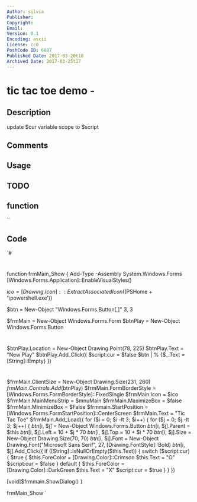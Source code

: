 ```yaml
---
Author: silvia
Publisher: 
Copyright: 
Email: 
Version: 0.1
Encoding: ascii
License: cc0
PoshCode ID: 6807
Published Date: 2017-03-20t18
Archived Date: 2017-03-25t17
---
```


# tic tac toe demo - 

## Description

update $cur variable scope to $script

## Comments



## Usage



## TODO



## function

``

## Code

`#
 #
 function frmMain_Show {
   Add-Type -Assembly System.Windows.Forms
   [Windows.Forms.Application]::EnableVisualStyles()
   
   $ico = [Drawing.Icon]::ExtractAssociatedIcon(($PSHome + '\powershell.exe'))
 
   $btn = New-Object "Windows.Forms.Button[,]" 3, 3
   
   $frmMain = New-Object Windows.Forms.Form
   $btnPlay = New-Object Windows.Forms.Button
   #
   #
   $btnPlay.Location = New-Object Drawing.Point(78, 225)
   $btnPlay.Text = "New Play"
   $btnPlay.Add_Click({
     $script:cur = $false
     $btn | % {$_.Text = [String]::Empty}
   })
   #
   #
   $frmMain.ClientSize = New-Object Drawing.Size(231, 260)
   $frmMain.Controls.Add($btnPlay)
   $frmMain.FormBorderStyle = [Windows.Forms.FormBorderStyle]::FixedSingle
   $frmMain.Icon = $ico
   $frmMain.MainMenuStrip = $mnuMain
   $frmMain.MaximizeBox = $false
   $frmMain.MinimizeBox = $False
   $frmmain.StartPosition = [Windows.Forms.FormStartPosition]::CenterScreen
   $frmMain.Text = "Tic Tac Toe"
   $frmMain.Add_Load({
     for ($i = 0; $i -lt 3; $i++) {
       for ($j = 0; $j -lt 3; $j++) {
         $btn[$i, $j] = New-Object Windows.Forms.Button
         $btn[$i, $j].Parent = $this
         $btn[$i, $j].Left = 10 + $j * 70
         $btn[$i, $j].Top = 10 + $i * 70
         $btn[$i, $j].Size = New-Object Drawing.Size(70, 70)
         $btn[$i, $j].Font = New-Object Drawing.Font("Microsoft Sans Serif", 27, [Drawing.FontStyle]::Bold)
         $btn[$i, $j].Add_Click({
           if ([String]::IsNullOrEmpty($this.Text)) {
             switch ($script:cur) {
               $true {
                 $this.ForeColor = [Drawing.Color]::Crimson
                 $this.Text = "O"
                 $script:cur = $false
               }
               default {
                 $this.ForeColor = [Drawing.Color]::DarkGreen
                 $this.Text = "X"
                 $script:cur = $true
               }
           }
   })
   
   [void]$frmmain.ShowDialog()
 }
 
 frmMain_Show
`

